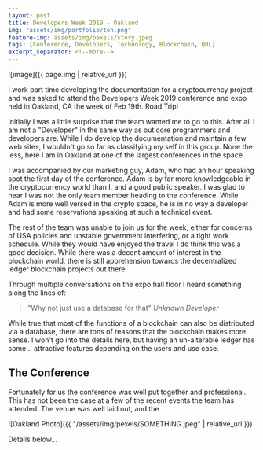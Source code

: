 ```yaml
---
layout: post
title: Developers Week 2019 - Oakland
img: "assets/img/portfolio/toh.png"
feature-img: assets/img/pexels/story.jpeg
tags: [Conference, Developers, Technology, Blockchain, QRL]
excerpt_separator: <!--more-->
---
```



![image]({{ page.img | relative_url }})





I work part time developing the documentation for a cryptocurrency project and was asked to attend the Developers Week 2019 conference and expo held in Oakland, CA the week of Feb 19th. Road Trip! 

<!--more-->

Initially I was a little surprise that the team wanted me to go to this. After all I am not a "Developer" in the same way as out core programmers and developers are. While I do develop the documentation and maintain a few web sites, I wouldn't go so far as classifying my self in this group. None the less, here I am in Oakland at one of the largest conferences in the space. 

I was accompanied by our marketing guy, Adam, who had an hour speaking spot the first day of the conference. Adam is by far more knowledgeable in the cryptocurrency world than I, and a good public speaker. I was glad to hear I was not the only team member heading to the conference. While Adam is more well versed in the crypto space, he is in no way a developer and had some reservations speaking at such a technical event.

The rest of the team was unable to join us for the week, either for concerns of USA policies  and unstable government interfering, or a tight work schedule. While they would have enjoyed the travel I do think this was a good decision. While there was a decent amount of interest in the blockchain world, there is still apprehension towards the decentralized ledger blockchain projects out there.  

Through multiple conversations on the expo hall floor I heard something along the lines of:

> "Why not just use a database for that" *Unknown Developer*

While true that most of the functions of a blockchain can also be distributed via a database, there are tons of reasons that the blockchain makes more sense. I won't go into the details here, but having an un-alterable ledger has some... attractive features depending on the users and use case.

## The Conference

Fortunately for us the conference was well put together and professional. This has not been the case at a few of the recent events the team has attended. The venue was well laid out, and the 


![Oakland Photo]({{ "/assets/img/pexels/SOMETHING.jpeg" | relative_url }})




Details below...